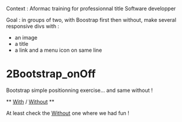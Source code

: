Context : Aformac training for professionnal title Software developper

Goal : in groups of two, with Boostrap first then without, make several responsive divs with : 
- an image
- a title
- a link and a menu icon on same line


# 2Bootstrap_onOff
Bootstrap simple positionning exercise... and same without !

** [With](https://htmlpreview.github.io/?https://github.com/LaureBre/1responsive/blob/eole/index.html) /
[Without](https://htmlpreview.github.io/?https://github.com/LaureBre/2Bootstrap_onOff/blob/master/indexbis.html) **

At least check the [Without](https://htmlpreview.github.io/?https://github.com/LaureBre/2Bootstrap_onOff/blob/master/indexbis.html) one where we had fun !
